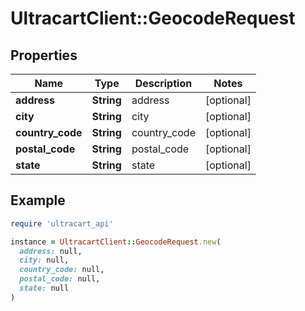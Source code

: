 # UltracartClient::GeocodeRequest

## Properties

| Name | Type | Description | Notes |
| ---- | ---- | ----------- | ----- |
| **address** | **String** | address | [optional] |
| **city** | **String** | city | [optional] |
| **country_code** | **String** | country_code | [optional] |
| **postal_code** | **String** | postal_code | [optional] |
| **state** | **String** | state | [optional] |

## Example

```ruby
require 'ultracart_api'

instance = UltracartClient::GeocodeRequest.new(
  address: null,
  city: null,
  country_code: null,
  postal_code: null,
  state: null
)
```

